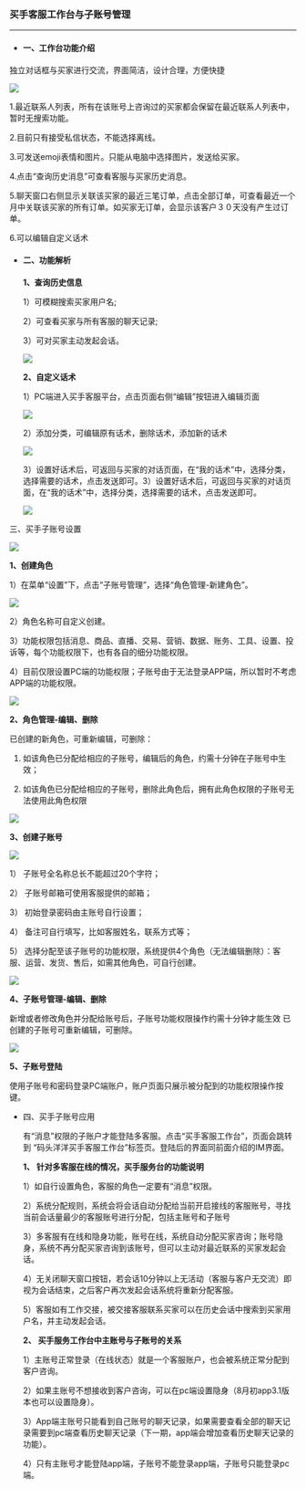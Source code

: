 ### 买手客服工作台与子账号管理

---

* #### 一、工作台功能介绍

独立对话框与买家进行交流，界面简洁，设计合理，方便快捷

![](/seller-platform/images/sellerdata_1.png)

1.最近联系人列表，所有在该账号上咨询过的买家都会保留在最近联系人列表中，暂时无搜索功能。

2.目前只有接受私信状态，不能选择离线。

3.可发送emoji表情和图片。只能从电脑中选择图片，发送给买家。

4.点击“查询历史消息”可查看客服与买家历史消息。

5.聊天窗口右侧显示关联该买家的最近三笔订单，点击全部订单，可查看最近一个月中关联该买家的所有订单。如买家无订单，会显示该客户３０天没有产生过订单。

6.可以编辑自定义话术

* #### 二、功能解析

  **1、查询历史信息**

  1）可模糊搜索买家用户名;

  2）可查看买家与所有客服的聊天记录;

  3）可对买家主动发起会话。

  ![](/seller-platform/images/subaccount_2.jpg)

  **2、自定义话术**

  1）PC端进入买手客服平台，点击页面右侧“编辑”按钮进入编辑页面

  ![](/seller-platform/images/subaccount_3.png)

  2）添加分类，可编辑原有话术，删除话术，添加新的话术

  ![](/seller-platform/images/subaccount_4.png)

  3）设置好话术后，可返回与买家的对话页面，在“我的话术”中，选择分类，选择需要的话术，点击发送即可。3）设置好话术后，可返回与买家的对话页面，在“我的话术”中，选择分类，选择需要的话术，点击发送即可。

  ![](/seller-platform/images/subaccount_5.png)

三、买手子账号设置

![](/seller-platform/images/subaccount_6.png)

**1、创建角色**

1）在菜单“设置”下，点击“子账号管理”，选择“角色管理-新建角色”。

![](/seller-platform/images/subaccount_7.png)

2）角色名称可自定义创建。

3）功能权限包括消息、商品、直播、交易、营销、数据、账务、工具、设置、投诉等，每个功能权限下，也有各自的细分功能权限。

4）目前仅限设置PC端的功能权限；子账号由于无法登录APP端，所以暂时不考虑APP端的功能权限。

![](/seller-platform/images/subaccount_8.png)

**2、角色管理-编辑、删除**

已创建的新角色，可重新编辑，可删除：

1. 如该角色已分配给相应的子账号，编辑后的角色，约需十分钟在子账号中生效；

2. 如该角色已分配给相应的子账号，删除此角色后，拥有此角色权限的子账号无法使用此角色权限

![](/seller-platform/images/subaccount_9.png)

**3、创建子账号**

![](/seller-platform/images/subaccount_10.png)

1） 子账号全名称总长不能超过20个字符；

2） 子账号邮箱可使用客服提供的邮箱；

3） 初始登录密码由主账号自行设置；

4） 备注可自行填写，比如客服姓名，联系方式等；

5） 选择分配至该子账号的功能权限，系统提供4个角色（无法编辑删除）：客服、运营、发货、售后，如需其他角色，可自行创建。

![](/seller-platform/images/subaccount_11.png)

**4、子账号管理-编辑、删除**

新增或者修改角色并分配给账号后，子账号功能权限操作约需十分钟才能生效 已创建的子账号可重新编辑，可删除。

![](/seller-platform/images/subaccount_12.png)

**5、子账号登陆**

使用子账号和密码登录PC端账户，账户页面只展示被分配到的功能权限操作按键。

* 四、买手子账号应用

  有“消息”权限的子账户才能登陆多客服。点击“买手客服工作台”，页面会跳转到 “码头洋洋买手客服工作台”标签页。登陆后的界面同前面介绍的IM界面。

  **1、 针对多客服在线的情况，买手服务台的功能说明**

  1）如自行设置角色，客服的角色一定要有“消息”权限。

  2）系统分配规则，系统会将会话自动分配给当前开启接线的客服账号，寻找当前会话量最少的客服账号进行分配，包括主账号和子账号

  3）多客服有在线和隐身功能，账号在线，系统自动分配买家咨询；账号隐身，系统不再分配买家咨询到该账号，但可以主动对最近联系的买家发起会话。

  4）无关闭聊天窗口按钮，若会话10分钟以上无活动（客服与客户无交流）即视为会话结束，之后客户再次发起会话系统将重新分配客服。

  5）客服如有工作交接，被交接客服联系买家可以在历史会话中搜索到买家用户名，并主动发起会话。

  **2、 买手服务工作台中主账号与子账号的关系**

  1）主账号正常登录（在线状态）就是一个客服账户，也会被系统正常分配到客户咨询。

  2）如果主账号不想接收到客户咨询，可以在pc端设置隐身（8月初app3.1版本也可以设置隐身）。

  3）App端主账号只能看到自己账号的聊天记录，如果需要查看全部的聊天记录需要到pc端查看历史聊天记录（下一期，app端会增加查看历史聊天记录的功能）。

  4）只有主账号才能登陆app端，子账号不能登录app端，子账号只能登录pc端。



